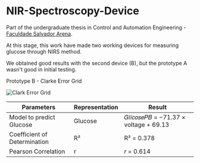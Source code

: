 # NIR-Spectroscopy-Device

Part of the undergraduate thesis in Control and Automation Engineering - [Faculdade Salvador Arena](https://faculdadesalvadorarena.org.br/site/).


At this stage,  this work have made two working devices for measuring glucose through NIRS method.

We obtained good results with the second device (B), but the prototype A wasn't good in initial testing.



Prototype B - Clarke Error Grid


![Clark Error Grid](https://github.com/danielmpinto/NIR-Spectroscopy-Device/assets/82840303/8d372ead-085f-47cc-9440-7ee3a8a96b94)


| Parameters                     | Representation | Result                                     |
|--------------------------------|----------------|--------------------------------------------|
| Model to predict Glucose       | Glucose        | 𝐺𝑙𝑖𝑐𝑜𝑠𝑒𝑃𝐵 = −71.37 × voltage + 69.13       |
| Coefficient of Determination   | R²             | R² = 0.378                                 |
| Pearson Correlation            | r              | 𝑟 = 0.614                                  |



